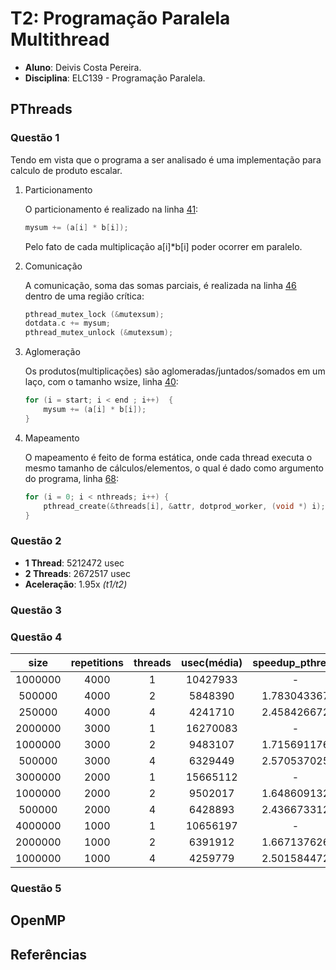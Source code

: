 # T2: Programação Paralela Multithread

-   **Aluno**: Deivis Costa Pereira.
-   **Disciplina**: ELC139 - Programação Paralela.

## PThreads

### Questão 1
Tendo em vista que o programa a ser analisado é uma implementação para calculo de produto escalar.
1. Particionamento

    O particionamento é realizado na linha [41](https://github.com/elc139/t2-oscaruno/blob/5116f9ea18fa4661d6c8f466d41a440008d7cc26/pthreads_dotprod/pthreads_dotprod.c#L41):
    ``` c
    mysum += (a[i] * b[i]);
    ```
    Pelo fato de cada multiplicação a[i]*b[i] poder ocorrer em paralelo.
2. Comunicação

    A comunicação, soma das somas parciais, é realizada na linha [46](https://github.com/elc139/t2-oscaruno/blob/5116f9ea18fa4661d6c8f466d41a440008d7cc26/pthreads_dotprod/pthreads_dotprod.c#L46) dentro de uma região crítica:
    ``` c
    pthread_mutex_lock (&mutexsum);
    dotdata.c += mysum;
    pthread_mutex_unlock (&mutexsum);
    ```
3. Aglomeração

    Os produtos(multiplicações) são aglomeradas/juntados/somados em um laço, com o tamanho wsize, linha [40](https://github.com/elc139/t2-oscaruno/blob/5116f9ea18fa4661d6c8f466d41a440008d7cc26/pthreads_dotprod/pthreads_dotprod.c#L40):
    ``` c
    for (i = start; i < end ; i++)  {
        mysum += (a[i] * b[i]);
    }
    ```
4. Mapeamento

    O mapeamento é feito de forma estática, onde cada thread executa o mesmo tamanho de cálculos/elementos, o qual é dado como argumento do programa, linha [68](https://github.com/elc139/t2-oscaruno/blob/5116f9ea18fa4661d6c8f466d41a440008d7cc26/pthreads_dotprod/pthreads_dotprod.c#L68):
    ``` c
    for (i = 0; i < nthreads; i++) {
        pthread_create(&threads[i], &attr, dotprod_worker, (void *) i);
    }
    ```
### Questão 2
- **1 Thread**: 5212472 usec
- **2 Threads**: 2672517 usec
- **Aceleração**: 1.95x *(t1/t2)*
### Questão 3

### Questão 4
| size     | repetitions | threads | usec(média)     | speedup_pthread | 
| :---:    | :---:       | :---:   |:---:            |:---:            |
| 1000000  | 4000        | 1       | 10427933        | -               |
| 500000   | 4000        | 2       | 5848390         | 1.783043367     |
| 250000   | 4000        | 4       | 4241710         | 2.458426672     |
| 2000000  | 3000        | 1       | 16270083        | -               |
| 1000000  | 3000        | 2       | 9483107         | 1.715691176     |
| 500000   | 3000        | 4       | 6329449         | 2.570537025     |
| 3000000  | 2000        | 1       | 15665112        | -               |
| 1000000  | 2000        | 2       | 9502017         | 1.648609132     |
| 500000   | 2000        | 4       | 6428893         | 2.436673312     |
| 4000000  | 1000        | 1       | 10656197        | -               |
| 2000000  | 1000        | 2       | 6391912         | 1.667137626     |
| 1000000  | 1000        | 4       | 4259779         | 2.501584472     |

### Questão 5

## OpenMP

## Referências

